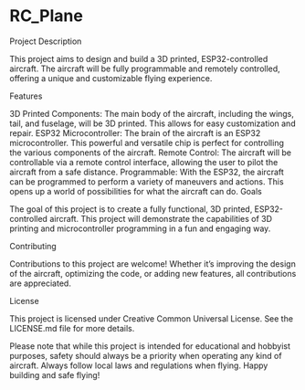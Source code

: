 # RC_Plane
Project Description

This project aims to design and build a 3D printed, ESP32-controlled aircraft. The aircraft will be fully programmable and remotely controlled, offering a unique and customizable flying experience.

Features

3D Printed Components: The main body of the aircraft, including the wings, tail, and fuselage, will be 3D printed. This allows for easy customization and repair.
ESP32 Microcontroller: The brain of the aircraft is an ESP32 microcontroller. This powerful and versatile chip is perfect for controlling the various components of the aircraft.
Remote Control: The aircraft will be controllable via a remote control interface, allowing the user to pilot the aircraft from a safe distance.
Programmable: With the ESP32, the aircraft can be programmed to perform a variety of maneuvers and actions. This opens up a world of possibilities for what the aircraft can do.
Goals

The goal of this project is to create a fully functional, 3D printed, ESP32-controlled aircraft. This project will demonstrate the capabilities of 3D printing and microcontroller programming in a fun and engaging way.

Contributing

Contributions to this project are welcome! Whether it’s improving the design of the aircraft, optimizing the code, or adding new features, all contributions are appreciated.

License

This project is licensed under Creative Common Universal License. See the LICENSE.md file for more details.

Please note that while this project is intended for educational and hobbyist purposes, safety should always be a priority when operating any kind of aircraft. Always follow local laws and regulations when flying. Happy building and safe flying!
